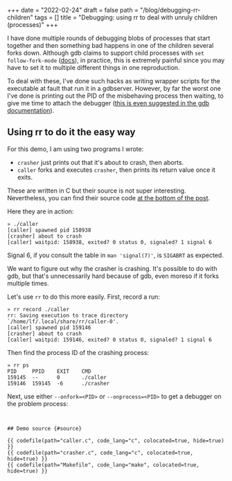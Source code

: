 +++
date = "2022-02-24"
draft = false
path = "/blog/debugging-rr-children"
tags = []
title = "Debugging: using rr to deal with unruly children (processes)"
+++

I have done multiple rounds of debugging blobs of processes that start together
and then something bad happens in one of the children several forks down.
Although gdb claims to support child processes with `set follow-fork-mode`
([docs][gdb-follow-fork-mode]), in practice, this is extremely painful since
you may have to set it to multiple different things in one reproduction.

To deal with these, I've done such hacks as writing wrapper scripts for the
executable at fault that run it in a gdbserver. However, by far the worst one
I've done is printing out the PID of the misbehaving process then waiting, to
give me time to attach the debugger ([this is even suggested in the gdb
documentation][gdb-sleep]).

[gdb-follow-fork-mode]: https://docs.jade.fyi/gnu/gdb/gdb.html#index-set-follow_002dfork_002dmode
[gdb-sleep]: https://docs.jade.fyi/gnu/gdb/gdb.html#Forks

## Using rr to do it the easy way

For this demo, I am using two programs I wrote:

- `crasher` just prints out that it's about to crash, then aborts.
- `caller` forks and executes `crasher`, then prints its return value once it
   exits.

These are written in C but their source is not super interesting. Nevertheless,
you can find their source code [at the bottom of the post](#source).

Here they are in action:

```
» ./caller
[caller] spawned pid 158938
[crasher] about to crash
[caller] waitpid: 158938, exited? 0 status 0, signaled? 1 signal 6
```

Signal 6, if you consult the table in `man 'signal(7)'`, is `SIGABRT` as
expected.

We want to figure out why the crasher is crashing. It's possible to do with
gdb, but that's unnecessarily hard because of gdb, even moreso if it forks
multiple times.

Let's use `rr` to do this more easily. First, record a run:

```
» rr record ./caller
rr: Saving execution to trace directory `/home/lf/.local/share/rr/caller-0'.
[caller] spawned pid 159146
[crasher] about to crash
[caller] waitpid: 159146, exited? 0 status 0, signaled? 1 signal 6
```

Then find the process ID of the crashing process:

```
» rr ps
PID     PPID    EXIT    CMD
159145  --      0       ./caller
159146  159145  -6      ./crasher
```

Next, use either `--onfork=<PID>` or `--onprocess=<PID>` to get a debugger on
the problem process:

```


## Demo source {#source}

{{ codefile(path="caller.c", code_lang="c", colocated=true, hide=true) }}
{{ codefile(path="crasher.c", code_lang="c", colocated=true, hide=true) }}
{{ codefile(path="Makefile", code_lang="make", colocated=true, hide=true) }}

